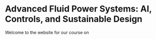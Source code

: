 # Advanced Fluid Power Systems: AI, Controls, and Sustainable Design

Welcome to the website for our course on 